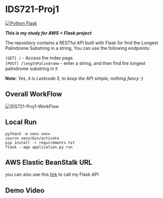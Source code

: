 # IDS721-Proj1
[![Python Flask](https://github.com/june-rains/IDS721-Proj1/actions/workflows/main.yml/badge.svg)](https://github.com/june-rains/IDS721-Proj1/actions/workflows/main.yml)

***This is my study for AWS + Flask project***

The repository contains a RESTful API built with Flask for find the Longest Palindrome Substring in a string, You can use the following endpoints:

`[GET] /` - Access the index page.  
`[POST] /lengthPalindrome` - enter a string, and then find the longest palindrome substring in it

**Note**: <i> Yes, it is Leetcode 5, to keep the API simple, nothing fancy :)</i>

## Overall WorkFlow
![IDS721-Proj1-WorkFlow](https://user-images.githubusercontent.com/71317967/216917868-db0e3436-e9eb-46a2-9e19-90370f83a473.jpg)


## Local Run

```shell
python3 -m venv venv
source venv/bin/activate
pip install -r requirements.txt
flask --app application.py run
```

## AWS Elastic BeanStalk URL
you can also use this [link](http://flaskapp-env.eba-7rppqvxb.us-east-1.elasticbeanstalk.com/) to call my Flask API 

## Demo Video


